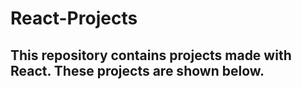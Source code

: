 # React-Projects

## This repository contains projects made with React. These projects are shown below.
